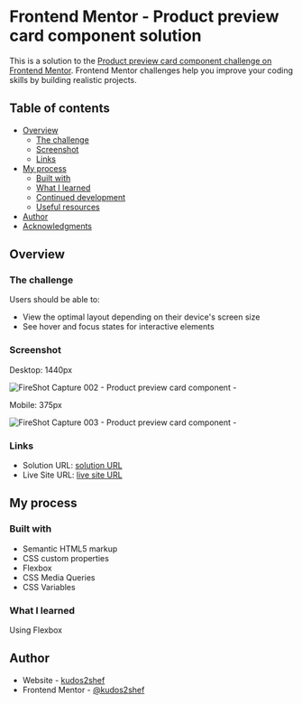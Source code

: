 # Frontend Mentor - Product preview card component solution

This is a solution to the [Product preview card component challenge on Frontend Mentor](https://www.frontendmentor.io/challenges/product-preview-card-component-GO7UmttRfa). Frontend Mentor challenges help you improve your coding skills by building realistic projects. 

## Table of contents

- [Overview](#overview)
  - [The challenge](#the-challenge)
  - [Screenshot](#screenshot)
  - [Links](#links)
- [My process](#my-process)
  - [Built with](#built-with)
  - [What I learned](#what-i-learned)
  - [Continued development](#continued-development)
  - [Useful resources](#useful-resources)
- [Author](#author)
- [Acknowledgments](#acknowledgments)


## Overview

### The challenge

Users should be able to:

- View the optimal layout depending on their device's screen size
- See hover and focus states for interactive elements

### Screenshot

Desktop: 1440px

 ![FireShot Capture 002 - Product preview card component - ](https://github.com/kudos2Shef/Product_Card/assets/16985060/e626a641-4c73-4613-b07f-42d8732c4ffc)

Mobile: 375px 

![FireShot Capture 003 - Product preview card component - ](https://github.com/kudos2Shef/Product_Card/assets/16985060/b8344531-e8f1-4d64-b2cb-90c3880eb234)



### Links

- Solution URL: [solution URL](https://github.com/kudos2Shef/Product_Card)
- Live Site URL: [live site URL](https://kudos2shef.github.io/Product_Card/)

## My process

### Built with

- Semantic HTML5 markup
- CSS custom properties
- Flexbox
- CSS Media Queries
- CSS Variables


### What I learned

Using Flexbox 



## Author

- Website - [kudos2shef](https://github.com/kudos2Shef)
- Frontend Mentor - [@kudos2shef]( https://www.frontendmentor.io/profile/kudos2Shef)




